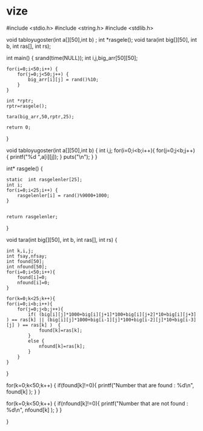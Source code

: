 # vize

#include <stdio.h>
#include <string.h>
#include <stdlib.h>

void tabloyugoster(int a[][50],int b) ;
int *rasgele();
void tara(int big[][50], int b, int ras[], int rs);

int main() {
	srand(time(NULL));
	int i,j,big_arr[50][50];
	
	for(i=0;i<50;i++) {
		for(j=0;j<50;j++) {
			big_arr[i][j] = rand()%10;
		}
	}

	int *rptr;
	rptr=rasgele();

	tara(big_arr,50,rptr,25);
	
	return 0;
}

void tabloyugoster(int a[][50],int b) {
	int i,j;
	for(i=0;i<b;i++){
		for(j=0;j<b;j++){
			printf("%d ",a[i][j]);
		}
		puts("\n");
	}
}

int* rasgele() {
	
	static	int rasgelenler[25];
	int i;
	for(i=0;i<25;i++) {
		rasgelenler[i] = rand()%9000+1000;
	}
	
	
	return rasgelenler;
}

void tara(int big[][50], int b, int ras[], int rs) {
	
	int k,i,j;
	int fsay,nfsay;
	int found[50];
	int nfound[50];
	for(i=0;i<50;i++){
		found[i]=0;
		nfound[i]=0;
	}
	
	for(k=0;k<25;k++){
	for(i=0;i<b;i++){
		for(j=0;j<b;j++){
			if( (big[i][j]*1000+big[i][j+1]*100+big[i][j+2]*10+big[i][j+3] ) == ras[k] || (big[i][j]*1000+big[i-1][j]*100+big[i-2][j]*10+big[i-3][j] ) == ras[k] )  {
				found[k]=ras[k];
			}
			else {
				nfound[k]=ras[k];
			}
		}
	}
}


for(k=0;k<50;k++) {
	if(found[k]!=0){
		printf("Number that are found : %d\n", found[k] );
	}
}

for(k=0;k<50;k++) {
	if(nfound[k]!=0){
		printf("Number that are not found : %d\n", nfound[k] );
	}
}

	
} 









